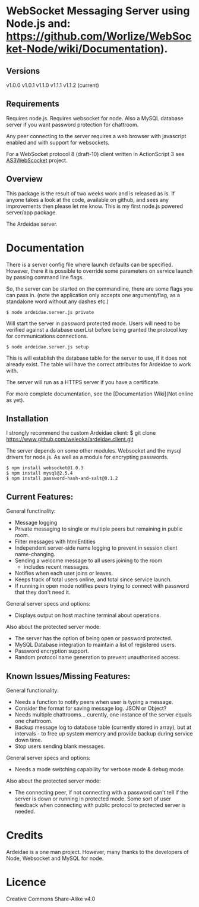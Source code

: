 
WebSocket Messaging Server using Node.js and:
https://github.com/Worlize/WebSocket-Node/wiki/Documentation).
=================================================

Versions
---------------
v1.0.0
v1.0.1
v1.1.0
v1.1.1
v1.1.2 (current)


Requirements
---------------

Requires node.js. Requires websocket for node.
Also a MySQL database server if you want password protection for chattroom.

Any peer connecting to the server requires a web browser with javascript enabled and with support for websockets.

For a WebSocket protocol 8 (draft-10) client written in ActionScript 3 see [AS3WebScocket](https://github.com/Worlize/AS3WebSocket) project.


Overview
--------

This package is the result of two weeks work and is released as is. If anyone takes a look at the code, available on github, and sees any improvements then please let me know. This is my first node.js powered server/app package.

The Ardeidae server.



Documentation
=============

There is a server config file where launch defaults can be specified. However, there it is possible to override some parameters on service launch by passing command line flags.

So, the server can be started on the commandline, there are some flags you can pass in.
(note the application only accepts one argument/flag, as a standalone word without any dashes etc.)


	$ node ardeidae.server.js private

Will start the server in password protected mode. Users will need to be verified against a database userList before being granted the protocol key for communications connections.


	$ node ardeidae.server.js setup

This is will establish the database table for the server to use, if it does not already exist.
The table will have the correct attributes for Ardeidae to work with.


The server will run as a HTTPS server if you have a certificate.

For more complete documentation, see the [Documentation Wiki](Not online as yet).


Installation
------------

I strongly recommend the custom Ardeidae client:
$ git clone https://www.github.com/weleoka/ardeidae.client.git

The server depends on some other modules. Websocket and the mysql drivers for node.js. As well as a module for encrypting passwords.

    $ npm install websocket@1.0.3
    $ npm install mysql@2.5.4
    $ npm install password-hash-and-salt@0.1.2



Current Features:
-----------------
General functinality:
* Message logging
* Private messaging to single or multiple peers but remaining in public room.
* Filter messages with htmlEntities
* Independent server-side name logging to prevent in session client name-changing.
* Sending a welcome message to all users joining to the room
	- includes recent messages.
* Notifies when each user joins or leaves.
* Keeps track of total users online, and total since service launch.
* If running in open mode notifies peers trying to connect with password that they don't need it.

General server specs and options:
* Displays output on host machine terminal about operations.

Also about the protected server mode:
* The server has the option of being open or password protected.
* MySQL Database integration to maintain a list of registered users.
* Password encryption support.
* Random protocol name generation to prevent unauthorised access.



Known Issues/Missing Features:
------------------------------
General functionality:
* Needs a function to notify peers when user is typing a message.
* Consider the format for saving message log. JSON or Object?
* Needs multiple chattrooms... curently, one instance of the server equals one chattroom.
* Backup message log to database table (currently stored in array), but at intervals - to free up system memory and provide backup during service down time.
* Stop users sending blank messages.

General server specs and options:
* Needs a mode switching capability for verbose mode & debug mode.

Also about the protected server mode:
* The connecting peer, if not connecting with a password can't tell if the server is down or running in protected mode. Some sort of user feedback when connecting with public protocol to protected server is needed.





Credits
==============

Ardeidae is a one man project. However, many thanks to the developers of Node, Websocket and MySQL for node.





Licence
==============

Creative Commons Share-Alike v4.0